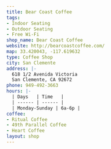 ```yaml
---
title: Bear Coast Coffee
tags:
- Indoor Seating
- Outdoor Seating
- Free Wi-Fi
shop_name: Bear Coast Coffee
website: http://bearcoastcoffee.com/
map: 33.420043, -117.619632
type: Coffee Shop
city: San Clemente
address: |-
  618 1/2 Avenida Victoria
  San Clemente, CA 92672
phone: 949-492-3663
hours: |-
  | Days   | Time   |
  | ------ | ------ |
  | Monday-Sunday | 6a-6p |
coffee:
- Ritual Coffee
- 49th Parallel Coffee
- Heart Coffee
layout: shop
---
```


